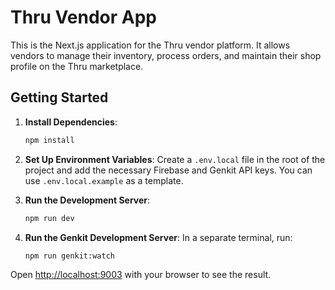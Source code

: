 # Thru Vendor App

This is the Next.js application for the Thru vendor platform. It allows vendors to manage their inventory, process orders, and maintain their shop profile on the Thru marketplace.

## Getting Started

1.  **Install Dependencies**:
    ```bash
    npm install
    ```

2.  **Set Up Environment Variables**:
    Create a `.env.local` file in the root of the project and add the necessary Firebase and Genkit API keys. You can use `.env.local.example` as a template.

3.  **Run the Development Server**:
    ```bash
    npm run dev
    ```

4.  **Run the Genkit Development Server**:
    In a separate terminal, run:
    ```bash
    npm run genkit:watch
    ```

Open [http://localhost:9003](http://localhost:9003) with your browser to see the result.
